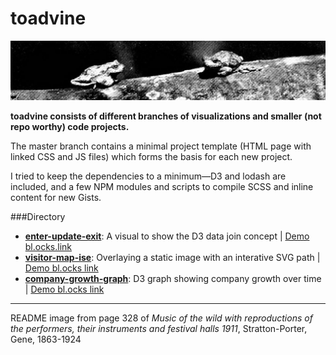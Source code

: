 # toadvine

![toadvine repo][image]

**toadvine consists of different branches of visualizations and smaller (not repo worthy) code projects.**

The master branch contains a minimal project template (HTML page with linked CSS and JS files) which forms the basis for each new project.

I tried to keep the dependencies to a minimum&mdash;D3 and lodash are included, and a few NPM modules and scripts to compile SCSS and inline content for new Gists.

###Directory
- **[enter-update-exit](https://github.com/haydenwagner/toadvine/tree/enter-update-exit)**: A visual to show the D3 data join concept | [Demo bl.ocks.link](http://bl.ocks.org/haydenwagner/a85fbb54b4ff60259678d9a1d171d030)
- **[visitor-map-ise](http://github.com/haydenwagner/toadvine/tree/visitor-map-ise)**: Overlaying a static image with an interative SVG path | [Demo bl.ocks link](http://bl.ocks.org/haydenwagner/a2b3b0cd49b9c46bfb71ba6b37256cc5)
- **[company-growth-graph](http://github.com/haydenwagner/toadvine/tree/company-growth-graph)**: D3 graph showing company growth over time | [Demo bl.ocks link](http://bl.ocks.org/haydenwagner/daef872893fc9cea9d35b131b0b9ca1c)


----
[image]: https://github.com/haydenwagner/toadvine/blob/master/README_IMAGE.jpg "toadvine repo"

README image from page 328 of *Music of the wild with reproductions of the performers, their instruments and festival halls 1911*, Stratton-Porter, Gene, 1863-1924
